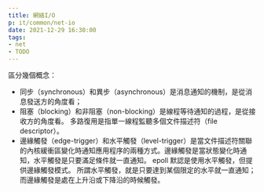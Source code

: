 ```yaml
---
title: 網絡I/O
p: it/common/net-io
date: 2021-12-29 16:30:00
tags:
- net
- TODO
---
```


區分幾個概念：
- 同步（synchronous）和異步（asynchronous）是消息通知的機制，是從消息發送方的角度看；
- 阻塞（blocking）和非阻塞（non-blocking）是線程等待通知的過程，是從接收方的角度看。
多路復用是指單一線程監聽多個文件描述符（file descriptor）。
- 邊緣觸發（edge-trigger）和水平觸發（level-trigger）是當文件描述符關聯的內核緩衝區變化時通知應用程序的兩種方式。邊緣觸發是當狀態變化時通知，水平觸發是只要滿足條件就一直通知。
  epoll 默認是使用水平觸發，但提供邊緣觸發模式。
  所謂水平觸發，就是只要達到某個限定的水平就一直通知；而邊緣觸發是處在上升沿或下降沿的時候觸發。

<!--more-->

